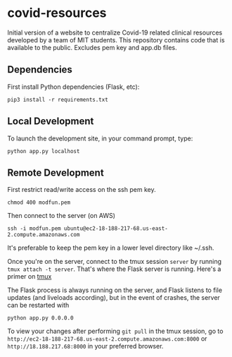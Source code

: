 # covid-resources
Initial version of a website to centralize Covid-19 related clinical resources developed by a team of MIT students. This repository contains code that is available to the public. Excludes pem key and app.db files. 

## Dependencies
First install Python dependencies (Flask, etc):

```pip3 install -r requirements.txt```

## Local Development
To launch the development site, in your command prompt, type:

```python app.py localhost```

## Remote Development
First restrict read/write access on the ssh pem key.

```chmod 400 modfun.pem```

Then connect to the server (on AWS)

```ssh -i modfun.pem ubuntu@ec2-18-188-217-68.us-east-2.compute.amazonaws.com```

It's preferable to keep the pem key in a lower level directory like ~/.ssh.

Once you're on the server, connect to the tmux session `server` by running `tmux attach -t server`. That's where the Flask server is running. Here's a primer on [tmux](https://www.youtube.com/watch?v=BHhA_ZKjyxo)

The Flask process is always running on the server, and Flask listens to file updates (and liveloads according), but in the event of crashes, the server can be restarted with

```python app.py 0.0.0.0```

To view your changes after performing `git pull` in the tmux session, go to `http://ec2-18-188-217-68.us-east-2.compute.amazonaws.com:8000` or `http://18.188.217.68:8000` in your preferred browser.